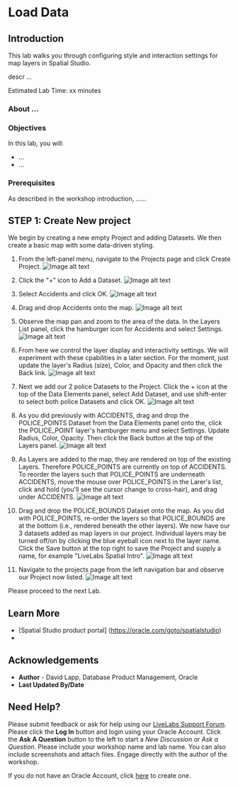 # Load Data


## Introduction

This lab walks you through configuring style and interaction settings for map layers in Spatial Studio.

descr ...


Estimated Lab Time: xx minutes


### About ...


### Objectives

In this lab, you will:
* ...
* ...

### Prerequisites

As described in the workshop introduction, ......


## **STEP 1:** Create New project

We begin by creating a new empty Project and adding Datasets. We then create a basic map with some data-driven styling.

1. From the left-panel menu, navigate to the Projects page and click Create Project.
![Image alt text](images/create-proj-1.png)

2. Click the "+" icon to Add a Dataset.
![Image alt text](images/create-proj-2.png)

3. Select Accidents and click OK.
![Image alt text](images/create-proj-3.png)

4. Drag and drop Accidents onto the map.
![Image alt text](images/create-proj-4.png)

5. Observe the map pan and zoom to the area of the data. In the Layers List panel, click the hamburger icon for Accidents and select Settings.
![Image alt text](images/create-proj-5.png)

6. From here we control the layer display and interactivity settings. We will experiment with these cpabilities in a later section. For the moment, just update the layer's Radius (size), Color, and Opacity and then click the Back link.
 ![Image alt text](images/create-proj-6.png)

7. Next we add our 2 police Datasets to the Project.  Click the + icon at the top of the Data Elements panel, select Add Dataset, and use shift-enter to select both police Datasets and click OK.
 ![Image alt text](images/create-proj-7.png)

8. As you did previously with ACCIDENTS, drag and drop the POLICE\_POINTS Dataset from the Data Elements panel onto the, click the POLICE\_POINT layer's hamburger menu and select Settings. Update Radius, Color, Opacity. Then click the Back button at the top of the Layers panel.
 ![Image alt text](images/create-proj-8.png)

9. As Layers are added to the map, they are rendered on top of the existing Layers. Therefore POLICE\_POINTS are currently on top of ACCIDENTS. To reorder  the layers such that POLICE\_POINTS are underneath ACCIDENTS, move the mouse over POLICE\_POINTS in the Larer's list, click and hold (you'll see the cursor change to cross-hair), and drag under ACCIDENTS. 
 ![Image alt text](images/create-proj-9.png)
 
10. Drag and drop the POLICE\_BOUNDS Dataset onto the map. As you did with POLICE\_POINTS, re-order the layers so that POLICE\_BOUNDS are at the bottom (i.e., rendered beneath the other layers). We now have our 3 datasets added as map layers in our project.  Individual layers may be turned off/on by clicking the blue eyeball icon next to the layer name. Click the Save button at the top right to save the Project and supply a name, for example "LiveLabs Spatial Intro".
 ![Image alt text](images/create-proj-10.png)

11. Navigate to the projects page from the left navigation bar and observe our Project now listed.
 ![Image alt text](images/create-proj-11.png)

Please proceed to the next Lab.



## Learn More
* [Spatial Studio product portal] (https://oracle.com/goto/spatialstudio)
* 


## Acknowledgements
* **Author** - David Lapp, Database Product Management, Oracle
* **Last Updated By/Date** 

## Need Help?
Please submit feedback or ask for help using our [LiveLabs Support Forum](https://community.oracle.com/tech/developers/categories/oracle-spatial). Please click the **Log In** button and login using your Oracle Account. Click the **Ask A Question** button to the left to start a *New Discussion* or *Ask a Question*.  Please include your workshop name and lab name.  You can also include screenshots and attach files.  Engage directly with the author of the workshop.

If you do not have an Oracle Account, click [here](https://profile.oracle.com/myprofile/account/create-account.jspx) to create one.
